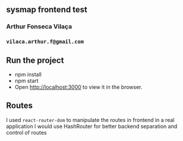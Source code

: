 ## sysmap frontend test

### Arthur Fonseca Vilaça
### `vilaca.arthur.f@gmail.com`


## Run the project

- npm install
- npm start
- Open [http://localhost:3000](http://localhost:3000) to view it in the browser.


## Routes

I used `react-router-dom` to manipulate the routes in frontend
in a real application I would use HashRouter for better backend separation and control of routes


